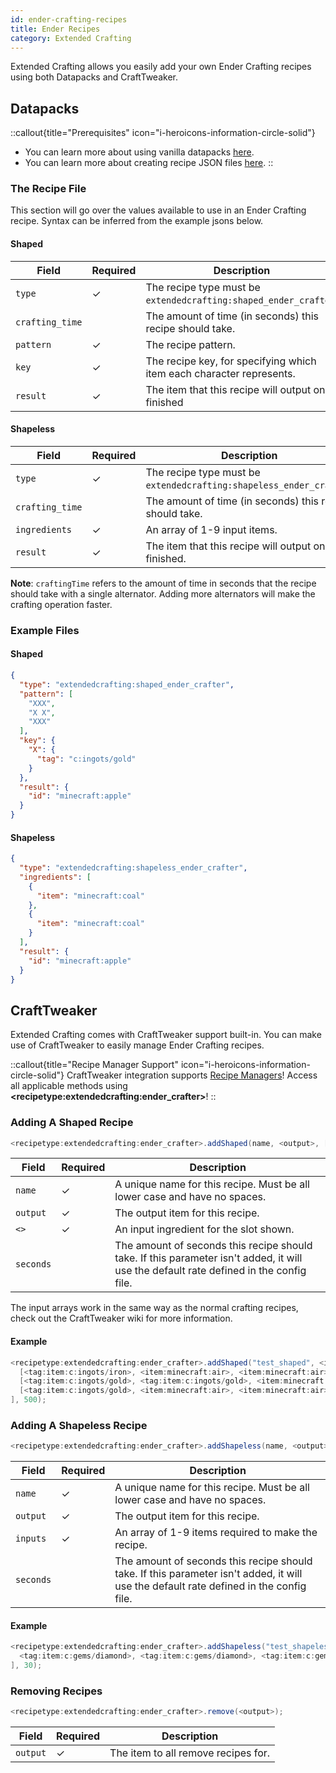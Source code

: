 ```yaml
---
id: ender-crafting-recipes
title: Ender Recipes
category: Extended Crafting
---
```


Extended Crafting allows you easily add your own Ender Crafting recipes using both Datapacks and CraftTweaker.

## Datapacks

::callout{title="Prerequisites" icon="i-heroicons-information-circle-solid"}
- You can learn more about using vanilla datapacks <a href="https://minecraft.gamepedia.com/Data_pack" target="_blank">here</a>.
- You can learn more about creating recipe JSON files <a href="https://minecraft.gamepedia.com/Recipe" target="_blank">here</a>.
::

### The Recipe File

This section will go over the values available to use in an Ender Crafting recipe. Syntax can be inferred from the example jsons below.

#### Shaped

| Field           | Required | Description                                                          |
|-----------------|----------|----------------------------------------------------------------------|
| `type`          | ✓        | The recipe type must be `extendedcrafting:shaped_ender_crafter`.     |
| `crafting_time` |          | The amount of time (in seconds) this recipe should take.             |
| `pattern`       | ✓        | The recipe pattern.                                                  |
| `key`           | ✓        | The recipe key, for specifying which item each character represents. |
| `result`        | ✓        | The item that this recipe will output once finished                  |

#### Shapeless

| Field           | Required | Description                                                         |
|-----------------|----------|---------------------------------------------------------------------|
| `type`          | ✓        | The recipe type must be `extendedcrafting:shapeless_ender_crafter`. |
| `crafting_time` |          | The amount of time (in seconds) this recipe should take.            |
| `ingredients`   | ✓        | An array of 1-9 input items.                                        |
| `result`        | ✓        | The item that this recipe will output once finished.                |

**Note**: `craftingTime` refers to the amount of time in seconds that the recipe should take with a single alternator. Adding more alternators will make the crafting operation faster.

### Example Files
#### Shaped

```json
{
  "type": "extendedcrafting:shaped_ender_crafter",
  "pattern": [
    "XXX",
    "X X",
    "XXX"
  ],
  "key": {
    "X": {
      "tag": "c:ingots/gold"
    }
  },
  "result": {
    "id": "minecraft:apple"
  }
}
```

#### Shapeless

```json
{
  "type": "extendedcrafting:shapeless_ender_crafter",
  "ingredients": [
    {
      "item": "minecraft:coal"
    },
    {
      "item": "minecraft:coal"
    }
  ],
  "result": {
    "id": "minecraft:apple"
  }
}
```

## CraftTweaker

Extended Crafting comes with CraftTweaker support built-in. You can make use of CraftTweaker to easily manage Ender Crafting recipes.

::callout{title="Recipe Manager Support" icon="i-heroicons-information-circle-solid"}
CraftTweaker integration supports <a href="https://docs.blamejared.com/1.21.1/en/tutorial/Recipes/RecipeManagers" target="_blank">Recipe Managers</a>! Access all applicable methods using **\<recipetype:extendedcrafting:ender_crafter\>**!
::

### Adding A Shaped Recipe

```java
<recipetype:extendedcrafting:ender_crafter>.addShaped(name, <output>, [[<>, <>, <>], [<>, <>, <>], [<>, <>, <>]], seconds);  
```

| Field     | Required | Description                                                                                                                            |
|-----------|----------|----------------------------------------------------------------------------------------------------------------------------------------|
| `name`    | ✓        | A unique name for this recipe. Must be all lower case and have no spaces.                                                              |
| `output`  | ✓        | The output item for this recipe.                                                                                                       |
| `<>`      | ✓        | An input ingredient for the slot shown.                                                                                                |
| `seconds` |          | The amount of seconds this recipe should take. If this parameter isn't added, it will use the default rate defined in the config file. |

The input arrays work in the same way as the normal crafting recipes, check out the CraftTweaker wiki for more information.

#### Example

```java
<recipetype:extendedcrafting:ender_crafter>.addShaped("test_shaped", <item:minecraft:stick>, [
  [<tag:item:c:ingots/iron>, <item:minecraft:air>, <item:minecraft:air>], 
  [<tag:item:c:ingots/gold>, <tag:item:c:ingots/gold>, <item:minecraft:air>], 
  [<tag:item:c:ingots/gold>, <item:minecraft:air>, <item:minecraft:air>]
], 500);
```

### Adding A Shapeless Recipe

```java
<recipetype:extendedcrafting:ender_crafter>.addShapeless(name, <output>, [inputs], seconds); 
```

| Field     | Required | Description                                                                                                                            |
|-----------|----------|----------------------------------------------------------------------------------------------------------------------------------------|
| `name`    | ✓        | A unique name for this recipe. Must be all lower case and have no spaces.                                                              |
| `output`  | ✓        | The output item for this recipe.                                                                                                       |
| `inputs`  | ✓        | An array of 1-9 items required to make the recipe.                                                                                     |
| `seconds` |          | The amount of seconds this recipe should take. If this parameter isn't added, it will use the default rate defined in the config file. |

#### Example

```java
<recipetype:extendedcrafting:ender_crafter>.addShapeless("test_shapeless", <item:minecraft:cobblestone>, [
  <tag:item:c:gems/diamond>, <tag:item:c:gems/diamond>, <tag:item:c:gems/diamond>, <tag:item:c:gems/diamond>, <tag:item:c:gems/diamond>, <tag:item:c:gems/diamond>
], 30);
```

### Removing Recipes

```java
<recipetype:extendedcrafting:ender_crafter>.remove(<output>);
```

| Field    | Required | Description                         |
|----------|----------|-------------------------------------|
| `output` | ✓        | The item to all remove recipes for. |
